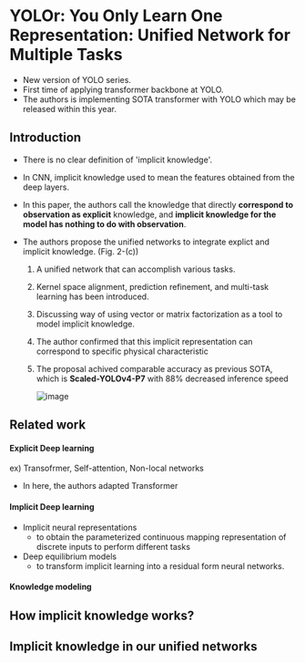 # YOLOr: You Only Learn One Representation: Unified Network for Multiple Tasks

- New version of YOLO series.
- First time of applying transformer backbone at YOLO.
- The authors is implementing SOTA transformer with YOLO which may be released within this year.


## Introduction
- There is no clear definition of 'implicit knowledge'.
- In CNN, implicit knowledge used to mean the features obtained from the deep layers.
- In this paper, the authors call the knowledge that directly **correspond to observation as explicit** knowledge, 
  and **implicit knowledge for the model has nothing to do with observation**.
  
- The authors propose the unified networks to integrate explict and implicit knowledge. (Fig. 2-(c))
  1. A unified network that can accomplish various tasks.
  2. Kernel space alignment, prediction refinement, and multi-task learning has been introduced.
  3. Discussing way of using vector or matrix factorization as a tool to model implicit knowledge.
  4. The author confirmed that this implicit representation can correspond to specific physical characteristic
  5. The proposal achived comparable accuracy as previous SOTA, which is **Scaled-YOLOv4-P7** with 88% decreased inference speed

      ![image](https://user-images.githubusercontent.com/32179857/123898525-71130a00-d9a0-11eb-8096-bc6f862c3242.png)

## Related work
#### Explicit Deep learning
ex) Transofrmer, Self-attention, Non-local networks
- In here, the authors adapted Transformer
#### Implicit Deep learning
- Implicit neural representations
  - to obtain the parameterized continuous mapping representation of discrete inputs to perform different tasks
- Deep equilibrium models
  - to transform implicit learning into a residual form neural networks.
#### Knowledge modeling

## How implicit knowledge works?


## Implicit knowledge in our unified networks
